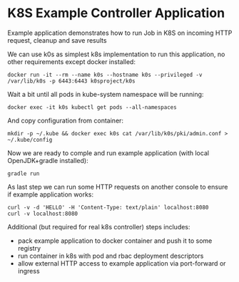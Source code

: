 K8S Example Controller Application
==================================

Example application demonstrates how to run Job in K8S on incoming HTTP request, cleanup and save results

We can use k0s as simplest k8s implementation to run this application, no other requirements except docker installed:

```
docker run -it --rm --name k0s --hostname k0s --privileged -v /var/lib/k0s -p 6443:6443 k0sproject/k0s
```

Wait a bit until all pods in kube-system namespace will be running:

```
docker exec -it k0s kubectl get pods --all-namespaces
```

And copy configuration from container:

```
mkdir -p ~/.kube && docker exec k0s cat /var/lib/k0s/pki/admin.conf > ~/.kube/config
```

Now we are ready to comple and run example application (with local OpenJDK+gradle installed):

```
gradle run
```

As last step we can run some HTTP requests on another console to ensure if example application works:

```
curl -v -d 'HELLO' -H 'Content-Type: text/plain' localhost:8080
curl -v localhost:8080
```

Additional (but required for real k8s controller) steps includes:
- pack example application to docker container and push it to some registry
- run container in k8s with pod and rbac deployment descriptors
- allow external HTTP access to example application via port-forward or ingress
